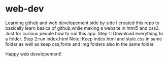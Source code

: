 # web-dev
Learning github and web developement side by side
I created this repo to basically learn basics of github,while making a website in html5 and css3.
Just for curious people how to run this app.
Step 1:
Download everything to a folder.
Step 2:run index.html
Note:
Keep index.html and style.css in same folder as well as keep css,fonts and img folders also in the same folder.

Happy web developement!

